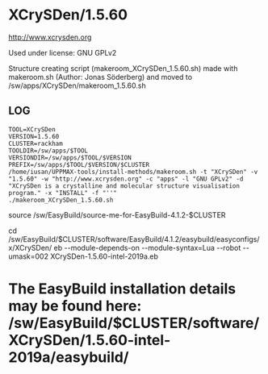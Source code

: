 XCrySDen/1.5.60
========================

<http://www.xcrysden.org>

Used under license:
GNU GPLv2

Structure creating script (makeroom_XCrySDen_1.5.60.sh) made with makeroom.sh (Author: Jonas Söderberg) and moved to /sw/apps/XCrySDen/makeroom_1.5.60.sh

LOG
---

    TOOL=XCrySDen
    VERSION=1.5.60
    CLUSTER=rackham
    TOOLDIR=/sw/apps/$TOOL
    VERSIONDIR=/sw/apps/$TOOL/$VERSION
    PREFIX=/sw/apps/$TOOL/$VERSION/$CLUSTER
    /home/iusan/UPPMAX-tools/install-methods/makeroom.sh -t "XCrySDen" -v "1.5.60" -w "http://www.xcrysden.org" -c "apps" -l "GNU GPLv2" -d "XCrySDen is a crystalline and molecular structure visualisation program." -x "INSTALL" -f "''"
    ./makeroom_XCrySDen_1.5.60.sh

source /sw/EasyBuild/source-me-for-EasyBuild-4.1.2-$CLUSTER

cd /sw/EasyBuild/$CLUSTER/software/EasyBuild/4.1.2/easybuild/easyconfigs/x/XCrySDen/
eb --module-depends-on --module-syntax=Lua --robot --umask=002 XCrySDen-1.5.60-intel-2019a.eb

# The EasyBuild installation details may be found here: /sw/EasyBuild/$CLUSTER/software/XCrySDen/1.5.60-intel-2019a/easybuild/


